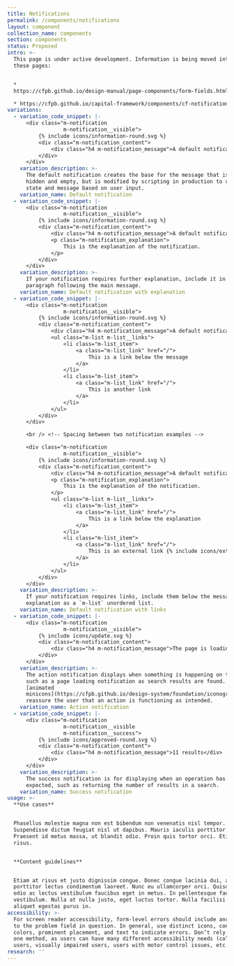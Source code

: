 ```yaml
---
title: Notifications
permalink: /components/notifications
layout: component
collection_name: components
section: components
status: Proposed
intro: >-
  This page is under active development. Information is being moved into it from
  these pages:


  *
  https://cfpb.github.io/design-manual/page-components/form-fields.html#notifications

  * https://cfpb.github.io/capital-framework/components/cf-notifications/
variations:
  - variation_code_snippet: |-
      <div class="m-notification
                  m-notification__visible">
          {% include icons/information-round.svg %}
          <div class="m-notification_content">
              <div class="h4 m-notification_message">A default notification</div>
          </div>
      </div>
    variation_description: >-
      The default notification creates the base for the message that is often
      hidden and empty, but is modified by scripting in production to update the
      state and message based on user input.
    variation_name: Default notification
  - variation_code_snippet: |-
      <div class="m-notification
                  m-notification__visible">
          {% include icons/information-round.svg %}
          <div class="m-notification_content">
              <div class="h4 m-notification_message">A default notification</div>
              <p class="m-notification_explanation">
                  This is the explanation of the notification.
              </p>
          </div>
      </div>
    variation_description: >-
      If your notification requires further explanation, include it in a
      paragraph following the main message.
    variation_name: Default notification with explanation
  - variation_code_snippet: |-
      <div class="m-notification
                  m-notification__visible">
          {% include icons/information-round.svg %}
          <div class="m-notification_content">
              <div class="h4 m-notification_message">A default notification</div>
              <ul class="m-list m-list__links">
                  <li class="m-list_item">
                      <a class="m-list_link" href="/">
                          This is a link below the message
                      </a>
                  </li>
                  <li class="m-list_item">
                      <a class="m-list_link" href="/">
                          This is another link
                      </a>
                  </li>
              </ul>
          </div>
      </div>

      <br /> <!-- Spacing between two notification examples -->

      <div class="m-notification
                  m-notification__visible">
          {% include icons/information-round.svg %}
          <div class="m-notification_content">
              <div class="h4 m-notification_message">A default notification</div>
              <p class="m-notification_explanation">
                  This is the explanation of the notification.
              </p>
              <ul class="m-list m-list__links">
                  <li class="m-list_item">
                      <a class="m-list_link" href="/">
                          This is a link below the explanation
                      </a>
                  </li>
                  <li class="m-list_item">
                      <a class="m-list_link" href="/">
                          This is an external link {% include icons/external-link.svg %}
                      </a>
                  </li>
              </ul>
          </div>
      </div>
    variation_description: >-
      If your notification requires links, include them below the message or
      explanation as a `m-list` unordered list.
    variation_name: Default notification with links
  - variation_code_snippet: |-
      <div class="m-notification
                  m-notification__visible">
          {% include icons/update.svg %}
          <div class="m-notification_content">
              <div class="h4 m-notification_message">The page is loading…</div>
          </div>
      </div>
    variation_description: >-
      The action notification displays when something is happening on the page,
      such as a page loading notification as search results are found. Use
      [animated
      minicons](https://cfpb.github.io/design-system/foundation/iconography) to
      reassure the user that an action is functioning as intended.
    variation_name: Action notification
  - variation_code_snippet: |-
      <div class="m-notification
                  m-notification__visible
                  m-notification__success">
          {% include icons/approved-round.svg %}
          <div class="m-notification_content">
              <div class="h4 m-notification_message">11 results</div>
          </div>
      </div>
    variation_description: >-
      The success notification is for displaying when an operation has run as
      expected, such as returning the number of results in a search.
    variation_name: Success notification
usage: >-
  **Use cases**


  Phasellus molestie magna non est bibendum non venenatis nisl tempor.
  Suspendisse dictum feugiat nisl ut dapibus. Mauris iaculis porttitor posuere.
  Praesent id metus massa, ut blandit odio. Proin quis tortor orci. Etiam at
  risus.


  **Content guidelines**


  Etiam at risus et justo dignissim congue. Donec congue lacinia dui, a
  porttitor lectus condimentum laoreet. Nunc eu ullamcorper orci. Quisque eget
  odio ac lectus vestibulum faucibus eget in metus. In pellentesque faucibus
  vestibulum. Nulla at nulla justo, eget luctus tortor. Nulla facilisi. Duis
  aliquet egestas purus in.
accessibility: >-
  For screen reader accessibility, form-level errors should include anchor links
  to the problem field in question. In general, use distinct icons, contrasting
  colors, prominent placement, and text to indicate errors. Don’t rely on just
  one method, as users can have many different accessibility needs (color blind
  users, visually impaired users, users with motor control issues, etc.).
research: ''
---
```


